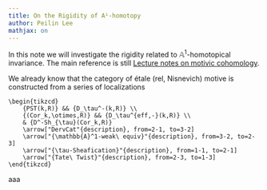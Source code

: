 ```yaml
---
title: On the Rigidity of A¹-homotopy
author: Peilin Lee
mathjax: on
---
```


In this note we will investigate the rigidity related to $\mathbb{A}^1$-homotopical invariance. The main reference is still [Lecture notes on motivic cohomology](/assets/LectureNotesOnMotivicCohomology.pdf). 

We already know that the category of étale (rel, Nisnevich) motive is constructed from a series of localizations 
```rawlatex
\begin{tikzcd}
	{PST(k,R)} && {D_\tau^-(k,R)} \\
	{(Cor_k,\otimes,R)} && {D_\tau^{eff,-}(k,R)} \\
	& {D^-Sh_{\tau}(Cor_k,R)}
	\arrow["DervCat"{description}, from=2-1, to=3-2]
	\arrow["{\mathbb{A}^1-weak\ equiv}"{description}, from=3-2, to=2-3]
	\arrow["{\tau-Sheafication}"{description}, from=1-1, to=2-1]
	\arrow["{Tate\ Twist}"{description}, from=2-3, to=1-3]
\end{tikzcd}
```

aaa